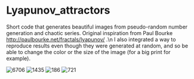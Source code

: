 # Lyapunov_attractors
Short code that generates beautiful images from pseudo-random number generation and chaotic series.
Original inspiration from Paul Bourke http://paulbourke.net/fractals/lyapunov/ .\n
I also integrated a way to reproduce results even though they were generated at random, and so be able to change the color or the size of the image (for a big print for example).

![6706](https://user-images.githubusercontent.com/69993865/149515147-b792b61c-4214-4558-abd6-ffe1f9c3deb3.jpg)
![1435](https://user-images.githubusercontent.com/69993865/149515241-e1f2806d-c1f5-4d98-83e3-6fe8d0332ffc.jpg)
![186](https://user-images.githubusercontent.com/69993865/149515286-e6333d5d-3ab1-4633-ba38-826a75f38536.jpg)
![721](https://user-images.githubusercontent.com/69993865/149515304-ae37f3d8-8e63-4db1-a26f-1cc9ba9a869b.jpg)
